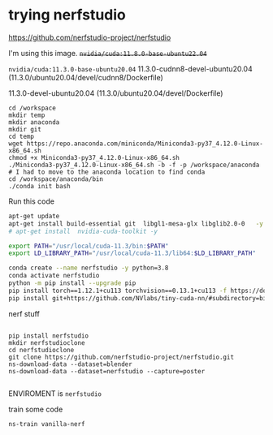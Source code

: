 # trying nerfstudio

https://github.com/nerfstudio-project/nerfstudio

I'm using this image. ~~`nvidia/cuda:11.8.0-base-ubuntu22.04`~~

`nvidia/cuda:11.3.0-base-ubuntu20.04`
11.3.0-cudnn8-devel-ubuntu20.04 (11.3.0/ubuntu20.04/devel/cudnn8/Dockerfile)

11.3.0-devel-ubuntu20.04 (11.3.0/ubuntu20.04/devel/Dockerfile)
```
cd /workspace
mkdir temp
mkdir anaconda
mkdir git
cd temp
wget https://repo.anaconda.com/miniconda/Miniconda3-py37_4.12.0-Linux-x86_64.sh
chmod +x Miniconda3-py37_4.12.0-Linux-x86_64.sh
./Miniconda3-py37_4.12.0-Linux-x86_64.sh -b -f -p /workspace/anaconda
# I had to move to the anaconda location to find conda
cd /workspace/anaconda/bin
./conda init bash
```

Run this code
```bash
apt-get update
apt-get install build-essential git  libgl1-mesa-glx libglib2.0-0   -y
# apt-get install  nvidia-cuda-toolkit -y

export PATH="/usr/local/cuda-11.3/bin:$PATH"
export LD_LIBRARY_PATH="/usr/local/cuda-11.3/lib64:$LD_LIBRARY_PATH"

conda create --name nerfstudio -y python=3.8
conda activate nerfstudio
python -m pip install --upgrade pip
pip install torch==1.12.1+cu113 torchvision==0.13.1+cu113 -f https://download.pytorch.org/whl/torch_stable.html
pip install git+https://github.com/NVlabs/tiny-cuda-nn/#subdirectory=bindings/torch
```
nerf stuff
```

pip install nerfstudio
mkdir nerfstudioclone
cd nerfstudioclone
git clone https://github.com/nerfstudio-project/nerfstudio.git
ns-download-data --dataset=blender
ns-download-data --dataset=nerfstudio --capture=poster


```

ENVIROMENT is `nerfstudio`

train some code
```
ns-train vanilla-nerf
```
